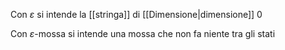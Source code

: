 Con $\varepsilon$ si intende la [[stringa]] di [[Dimensione|dimensione]] 0

Con $\varepsilon$-mossa si intende una mossa che non fa niente tra gli stati